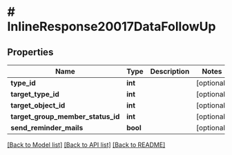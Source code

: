 # # InlineResponse20017DataFollowUp

## Properties

Name | Type | Description | Notes
------------ | ------------- | ------------- | -------------
**type_id** | **int** |  | [optional]
**target_type_id** | **int** |  | [optional]
**target_object_id** | **int** |  | [optional]
**target_group_member_status_id** | **int** |  | [optional]
**send_reminder_mails** | **bool** |  | [optional]

[[Back to Model list]](../../README.md#models) [[Back to API list]](../../README.md#endpoints) [[Back to README]](../../README.md)
